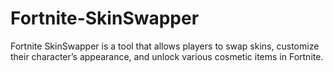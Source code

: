 # Fortnite-SkinSwapper
Fortnite SkinSwapper is a tool that allows players to swap skins, customize their character’s appearance, and unlock various cosmetic items in Fortnite.
